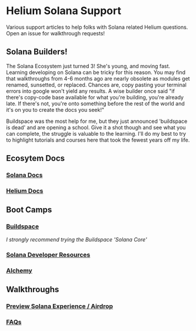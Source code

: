 # Helium Solana Support
Various support articles to help folks with Solana related Helium questions. Open an issue for walkthrough requests!

## Solana Builders!

The Solana Ecosystem just turned 3! She's young, and moving fast. Learning developing on Solana can be tricky for this reason. You may find that walkthroughs from 4-6 months ago are nearly obsolete as modules get renamed, sunsetted, or replaced. Chances are, copy pasting your terminal errors into google won't yield any results. A wise builder once said "if there's copy-code base available for what you're building, you're already late. If there's not, you're onto something before the rest of the world and it's on you to create the docs you seek!"

Buildspace was the most help for me, but they just announced 'buildspace is dead' and are opening a school. Give it a shot though and see what you can complete, the struggle is valuable to the learning. I'll do my best to try to highlight tutorials and courses here that took the fewest years off my life.

## Ecosytem Docs

### <a href="https://docs.solana.com/" target="_blank">Solana Docs</a>

### <a href="https://docs.helium.com/" target="_blank">Helium Docs</a>

## Boot Camps

### <a href="https://buildspace.so/builds" target="_blank">Buildspace</a>
<i>I strongly recommend trying the Buildspace 'Solana Core'</i>
### <a href="https://docs.solana.com/getstarted/hello-world" target="_blank">Solana Developer Resources</a>

### <a href="https://www.alchemy.com/solana" target="_blank">Alchemy</a>



## Walkthroughs

### <a href="https://github.com/ilovespectra/helium-solana-support/blob/main/walkthroughs/helium-wallet-devnet-sol.md" target="_blank">Preview Solana Experience / Airdrop</a>

### <a href="https://github.com/ilovespectra/helium-solana-support/blob/main/walkthroughs/faq.md" target="_blank">FAQs</a>

